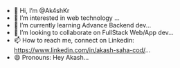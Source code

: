 - 👋 Hi, I’m @Ak4shKr
- 👀 I’m interested in web technology ...
- 🌱 I’m currently learning Advance Backend dev...
- 💞️ I’m looking to collaborate on FullStack Web/App dev...
- 📫 How to reach me, connect on Linkedin: https://www.linkedin.com/in/akash-saha-cod/...
- 😄 Pronouns: Hey Akash...


<!---
Ak4shKr/Ak4shKr is a ✨ special ✨ repository because its `README.md` (this file) appears on your GitHub profile.
You can click the Preview link to take a look at your changes.
--->
